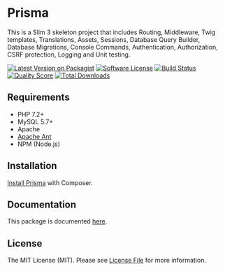# Prisma

This is a Slim 3 skeleton project that includes Routing, Middleware,
Twig templates, Translations, Assets, Sessions, Database Query Builder, 
Database Migrations, Console Commands, Authentication, Authorization, CSRF protection, 
Logging and Unit testing.

[![Latest Version on Packagist](https://img.shields.io/github/release/odan/prisma.svg)](https://github.com/odan/prisma/releases)
[![Software License](https://img.shields.io/badge/license-MIT-brightgreen.svg)](LICENSE.md)
[![Build Status](https://travis-ci.org/odan/prisma.svg?branch=master)](https://travis-ci.org/odan/prisma)
[![Quality Score](https://scrutinizer-ci.com/g/odan/prisma/badges/quality-score.png?b=master)](https://scrutinizer-ci.com/g/odan/prisma/?branch=master)
[![Total Downloads](https://img.shields.io/packagist/dt/odan/prisma.svg)](https://packagist.org/packages/odan/prisma/stats)

## Requirements

* PHP 7.2+
* MySQL 5.7+
* Apache
* [Apache Ant](https://ant.apache.org/)
* NPM (Node.js)

## Installation

[Install Prisma](https://odan.github.io/prisma/#installation) with Composer.

## Documentation

This package is documented [here](https://odan.github.io/prisma/).

## License

The MIT License (MIT). Please see [License File](LICENSE) for more information.


[PSR-1]: https://github.com/php-fig/fig-standards/blob/master/accepted/PSR-1-basic-coding-standard.md
[PSR-2]: https://github.com/php-fig/fig-standards/blob/master/accepted/PSR-2-coding-style-guide.md
[PSR-4]: https://github.com/php-fig/fig-standards/blob/master/accepted/PSR-4-autoloader.md
[Composer]: https://getcomposer.org/
[PHPUnit]: https://phpunit.de/
